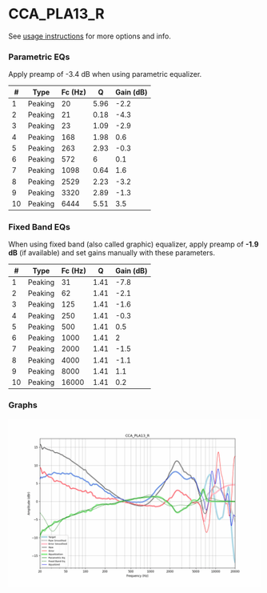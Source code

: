 # CCA_PLA13_R
See [usage instructions](https://github.com/jaakkopasanen/AutoEq#usage) for more options and info.

### Parametric EQs
Apply preamp of -3.4 dB when using parametric equalizer.

|   # | Type    |   Fc (Hz) |    Q |   Gain (dB) |
|-----|---------|-----------|------|-------------|
|   1 | Peaking |        20 | 5.96 |        -2.2 |
|   2 | Peaking |        21 | 0.18 |        -4.3 |
|   3 | Peaking |        23 | 1.09 |        -2.9 |
|   4 | Peaking |       168 | 1.98 |         0.6 |
|   5 | Peaking |       263 | 2.93 |        -0.3 |
|   6 | Peaking |       572 | 6    |         0.1 |
|   7 | Peaking |      1098 | 0.64 |         1.6 |
|   8 | Peaking |      2529 | 2.23 |        -3.2 |
|   9 | Peaking |      3320 | 2.89 |        -1.3 |
|  10 | Peaking |      6444 | 5.51 |         3.5 |

### Fixed Band EQs
When using fixed band (also called graphic) equalizer, apply preamp of **-1.9 dB** (if available) and set gains manually with these parameters.

|   # | Type    |   Fc (Hz) |    Q |   Gain (dB) |
|-----|---------|-----------|------|-------------|
|   1 | Peaking |        31 | 1.41 |        -7.8 |
|   2 | Peaking |        62 | 1.41 |        -2.1 |
|   3 | Peaking |       125 | 1.41 |        -1.6 |
|   4 | Peaking |       250 | 1.41 |        -0.3 |
|   5 | Peaking |       500 | 1.41 |         0.5 |
|   6 | Peaking |      1000 | 1.41 |         2   |
|   7 | Peaking |      2000 | 1.41 |        -1.5 |
|   8 | Peaking |      4000 | 1.41 |        -1.1 |
|   9 | Peaking |      8000 | 1.41 |         1.1 |
|  10 | Peaking |     16000 | 1.41 |         0.2 |

### Graphs
![](./CCA_PLA13_R.png)
